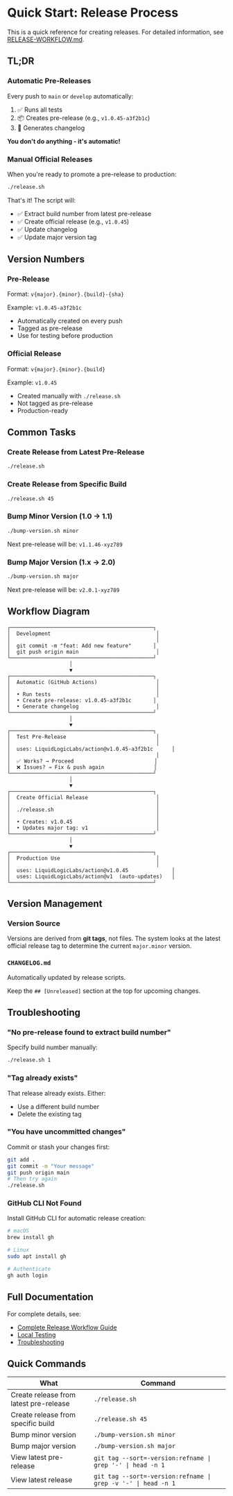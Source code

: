 # Quick Start: Release Process

This is a quick reference for creating releases. For detailed information, see [RELEASE-WORKFLOW.md](RELEASE-WORKFLOW.md).

## TL;DR

### Automatic Pre-Releases

Every push to `main` or `develop` automatically:
1. ✅ Runs all tests
2. 📦 Creates pre-release (e.g., `v1.0.45-a3f2b1c`)
3. 📝 Generates changelog

**You don't do anything - it's automatic!**

### Manual Official Releases

When you're ready to promote a pre-release to production:

```bash
./release.sh
```

That's it! The script will:
- ✅ Extract build number from latest pre-release
- ✅ Create official release (e.g., `v1.0.45`)
- ✅ Update changelog
- ✅ Update major version tag

## Version Numbers

### Pre-Release
Format: `v{major}.{minor}.{build}-{sha}`

Example: `v1.0.45-a3f2b1c`

- Automatically created on every push
- Tagged as pre-release
- Use for testing before production

### Official Release
Format: `v{major}.{minor}.{build}`

Example: `v1.0.45`

- Created manually with `./release.sh`
- Not tagged as pre-release
- Production-ready

## Common Tasks

### Create Release from Latest Pre-Release

```bash
./release.sh
```

### Create Release from Specific Build

```bash
./release.sh 45
```

### Bump Minor Version (1.0 → 1.1)

```bash
./bump-version.sh minor
```

Next pre-release will be: `v1.1.46-xyz789`

### Bump Major Version (1.x → 2.0)

```bash
./bump-version.sh major
```

Next pre-release will be: `v2.0.1-xyz789`

## Workflow Diagram

```
┌──────────────────────────────────────────────┐
│  Development                                  │
│                                               │
│  git commit -m "feat: Add new feature"       │
│  git push origin main                         │
└──────────────────────────────────────────────┘
                    │
                    ▼
┌──────────────────────────────────────────────┐
│  Automatic (GitHub Actions)                   │
│                                               │
│  • Run tests                                  │
│  • Create pre-release: v1.0.45-a3f2b1c       │
│  • Generate changelog                         │
└──────────────────────────────────────────────┘
                    │
                    ▼
┌──────────────────────────────────────────────┐
│  Test Pre-Release                             │
│                                               │
│  uses: LiquidLogicLabs/action@v1.0.45-a3f2b1c      │
│                                               │
│  ✅ Works? → Proceed                          │
│  ❌ Issues? → Fix & push again                │
└──────────────────────────────────────────────┘
                    │
                    ▼
┌──────────────────────────────────────────────┐
│  Create Official Release                      │
│                                               │
│  ./release.sh                                 │
│                                               │
│  • Creates: v1.0.45                           │
│  • Updates major tag: v1                      │
└──────────────────────────────────────────────┘
                    │
                    ▼
┌──────────────────────────────────────────────┐
│  Production Use                               │
│                                               │
│  uses: LiquidLogicLabs/action@v1.0.45              │
│  uses: LiquidLogicLabs/action@v1  (auto-updates)   │
└──────────────────────────────────────────────┘
```

## Version Management

### Version Source
Versions are derived from **git tags**, not files. The system looks at the latest official release tag to determine the current `major.minor` version.

### `CHANGELOG.md`
Automatically updated by release scripts.

Keep the `## [Unreleased]` section at the top for upcoming changes.

## Troubleshooting

### "No pre-release found to extract build number"

Specify build number manually:

```bash
./release.sh 1
```

### "Tag already exists"

That release already exists. Either:
- Use a different build number
- Delete the existing tag

### "You have uncommitted changes"

Commit or stash your changes first:

```bash
git add .
git commit -m "Your message"
git push origin main
# Then try again
./release.sh
```

### GitHub CLI Not Found

Install GitHub CLI for automatic release creation:

```bash
# macOS
brew install gh

# Linux
sudo apt install gh

# Authenticate
gh auth login
```

## Full Documentation

For complete details, see:
- [Complete Release Workflow Guide](RELEASE-WORKFLOW.md)
- [Local Testing](LOCAL-TESTING.md)
- [Troubleshooting](TROUBLESHOOTING.md)

## Quick Commands

| What | Command |
|------|---------|
| Create release from latest pre-release | `./release.sh` |
| Create release from specific build | `./release.sh 45` |
| Bump minor version | `./bump-version.sh minor` |
| Bump major version | `./bump-version.sh major` |
| View latest pre-release | `git tag --sort=-version:refname \| grep '-' \| head -n 1` |
| View latest release | `git tag --sort=-version:refname \| grep -v '-' \| head -n 1` |

